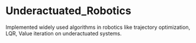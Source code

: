 # Underactuated_Robotics
 Implemented widely used algorithms in robotics like trajectory optimization, LQR, Value iteration on underactuated systems.
